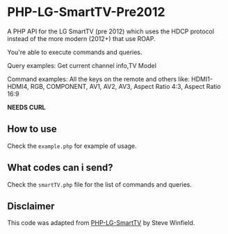 PHP-LG-SmartTV-Pre2012
==============

A PHP API for the LG SmartTV (pre 2012) which uses the HDCP protocol instead of the more modern (2012+) that use ROAP.

You're able to execute commands and queries.

Query examples: Get current channel info,TV Model 

Command examples: All the keys on the remote and others like: HDMI1-HDMI4, RGB, COMPONENT, AV1, AV2, AV3, Aspect Ratio 4:3, Aspect Ratio 16:9 

**NEEDS CURL**

## How to use
Check the `example.php` for example of usage.

## What codes can i send?
Check the `smartTV.php` file for the list of commands and queries.

## Disclaimer
This code was adapted from [PHP-LG-SmartTV](https://github.com/SteveWinfield/PHP-LG-SmartTV) by Steve Winfield.
